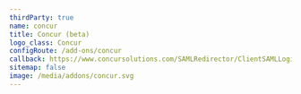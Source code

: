 ```yaml
---
thirdParty: true
name: concur
title: Concur (beta)
logo_class: Concur
configRoute: /add-ons/concur
callback: https://www.concursolutions.com/SAMLRedirector/ClientSAMLLogin.aspx
sitemap: false
image: /media/addons/concur.svg
---
```

